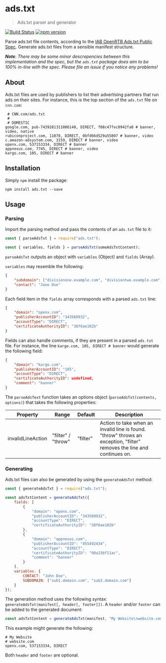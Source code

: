 # ads.txt
> Ads.txt parser and generator

[![Build Status](https://travis-ci.org/perry-mitchell/ads.txt.svg?branch=master)](https://travis-ci.org/perry-mitchell/ads.txt) [![npm version](https://badge.fury.io/js/ads.txt.svg)](https://www.npmjs.com/package/ads.txt)

Parse ads.txt file contents, according to the [IAB OpenRTB Ads.txt Public Spec](https://iabtechlab.com/wp-content/uploads/2017/09/IABOpenRTB_Ads.txt_Public_Spec_V1-0-1.pdf). Generate ads.txt files from a sensible manifest structure.

_**Note**: There may be some minor descrepencies between this implementation and the spec, but the `ads.txt` package does aim to be 100% in-line with the spec. Please file an issue if you notice any problems!_

## About
Ads.txt files are used by publishers to list their advertising partners that run ads on their sites. For instance, this is the top section of the `ads.txt` file on `cnn.com`:

```
 # CNN.com/ads.txt
 # 
 # DOMESTIC
google.com, pub-7439281311086140, DIRECT, f08c47fec0942fa0 # banner, video, native
rubiconproject.com, 11078, DIRECT, 0bfd66d529a55807 # banner, video
c.amazon-adsystem.com, 3159, DIRECT # banner, video
openx.com, 537153334, DIRECT # banner
appnexus.com, 7745, DIRECT # banner, video
kargo.com, 105, DIRECT # banner
```

## Installation
Simply `npm` install the package:

```shell
npm install ads.txt --save
```

## Usage

### Parsing
Import the parsing method and pass the contents of an `ads.txt` file to it:

```javascript
const { parseAdsTxt } = require("ads.txt");

const { variables, fields } = parseAdsTxt(someAdsTxtContent);
```

`parseAdsTxt` outputs an object with `variables` (Object) and `fields` (Array).

`variables` may resemble the following:

```json
{
    "subdomain": ["divisionone.example.com", "divisiontwo.example.com"],
    "contact": "Jane Doe"
}
```

Each field item in the `fields` array corresponds with a parsed `ads.txt` line:

```json
{
    "domain": "openx.com",
    "publisherAccountID": "343560932",
    "accountType": "DIRECT",
    "certificateAuthorityID": "38f6ae102b"
}
```

Fields can also handle comments, if they are present in a parsed `ads.txt` file. For instance, the line `kargo.com, 105, DIRECT # banner` would generate the following field:

```json
{
    "domain": "kargo.com",
    "publisherAccountID": "105",
    "accountType": "DIRECT",
    "certificateAuthorityID": undefined,
    "comment": "banner"
}
```

The `parseAdsText` function takes an options object (`parseAdsTxt(contents, options)`) that takes the following properties:

| Property            | Range              | Default      | Description                                                             |
|---------------------|--------------------|--------------|-------------------------------------------------------------------------|
| invalidLineAction   | "filter" / "throw" | "filter"     | Action to take when an invalid line is found. "throw" throws an exception, "filter" removes the line and continues on. |

### Generating
Ads.txt files can also be generated by using the `generateAdsTxt` method:

```javascript
const { generateAdsTxt } = require("ads.txt");

const adsTxtContent = generateAdsTxt({
    fields: [
        {
            "domain": "openx.com",
            "publisherAccountID": "343560932",
            "accountType": "DIRECT",
            "certificateAuthorityID": "38f6ae102b"
        },
        {
            "domain": "appnexus.com",
            "publisherAccountID": "455492434",
            "accountType": "DIRECT",
            "certificateAuthorityID": "90a23bf11ac",
            "comment": "banner"
        }
    ],
    variables: {
        CONTACT: "John Doe",
        SUBDOMAIN: ["sub1.domain.com", "sub2.domain.com"]
    }
});
```

The generation method uses the following syntax: `generateAdsTxt(manifest[, header[, footer]])`. A `header` and/or `footer` can be added to the generated document:

```javascript
const adsTxtContent = generateAdsTxt(manifest, "My Website\nwebsite.com");
```

This example might generate the following:

```
# My Website
# website.com
openx.com, 537153334, DIRECT
```

Both `header` and `footer` are optional.
